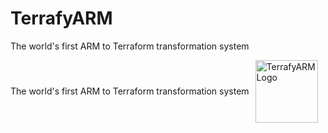 # TerrafyARM
The world's first ARM to Terraform transformation system

<p style="display: flex; align-items: center;">
  <span style="margin-right: 10px;">The world's first ARM to Terraform transformation system</span>
  <img src="https://github.com/ChristofferWin/TerrafyARM/raw/main/docs/TerrafyARM%20mascot%20%small.png" alt="TerrafyARM Logo" width="100" />
</p>